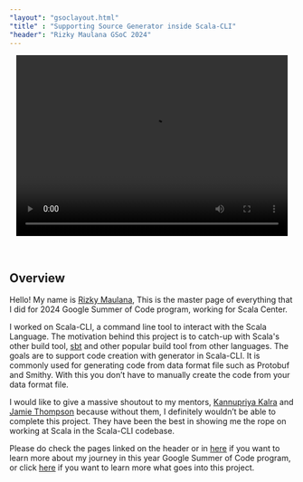 ```yaml
---
"layout": "gsoclayout.html"
"title" : "Supporting Source Generator inside Scala-CLI"
"header": "Rizky Maulana GSoC 2024"
---
```



<video style="display: block;margin: auto;padding-bottom: 2rem;" width="480" height="320" controls>
  <source src="../img/gsoc24/scala-cli-demo.mp4" type="video/mp4">
</video>

## Overview
Hello! My name is [Rizky Maulana](https://www.linkedin.com/in/rizky-maulana01/), This is the master page of everything that I did for 2024 Google Summer of Code program, working for Scala Center.

I worked on Scala-CLI, a command line tool to interact with the Scala Language. The motivation behind this project is to catch-up with Scala's other build tool, [sbt](https://www.scala-sbt.org/) and other popular build tool from other languages. The goals are to support code creation with generator in Scala-CLI. It is commonly used for generating code from data format file such as Protobuf and Smithy. With this you don’t have to manually create the code from your data format file.

I would like to give a massive shoutout to my mentors, [Kannupriya Kalra](https://www.linkedin.com/in/kannupriyakalra/) and [Jamie Thompson](https://www.linkedin.com/in/james-richard-thompson/)  because without them, I definitely wouldn’t be able to complete this project. They have been the best in showing me the rope on working at Scala in the Scala-CLI codebase.

Please do check the pages linked on the header or in [here](https://miggy.moe/gsoc24/experience) if you want to learn more about my journey in this year Google Summer of Code program, or click [here](https://miggy.moe/gsoc24/technical) if you want to learn more what goes into this project.